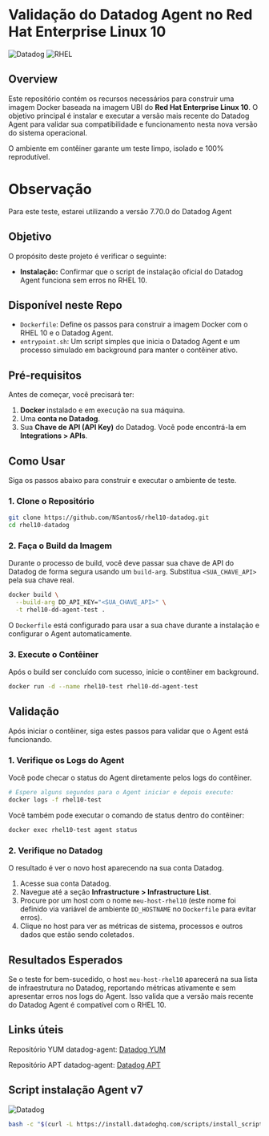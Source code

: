 # Validação do Datadog Agent no Red Hat Enterprise Linux 10

![Datadog](https://img.shields.io/badge/Datadog-Agent%20v7-632ca6)
![RHEL](https://img.shields.io/badge/RHEL-10-red)

##  Overview

Este repositório contém os recursos necessários para construir uma imagem Docker baseada na imagem UBI do **Red Hat Enterprise Linux 10**. O objetivo principal é instalar e executar a versão mais recente do Datadog Agent para validar sua compatibilidade e funcionamento nesta nova versão do sistema operacional.

O ambiente em contêiner garante um teste limpo, isolado e 100% reprodutível.

# Observação

Para este teste, estarei utilizando a versão 7.70.0 do Datadog Agent

##  Objetivo

O propósito deste projeto é verificar o seguinte:

-    **Instalação:** Confirmar que o script de instalação oficial do Datadog Agent funciona sem erros no RHEL 10.

##  Disponível neste Repo

-   `Dockerfile`: Define os passos para construir a imagem Docker com o RHEL 10 e o Datadog Agent.
-   `entrypoint.sh`: Um script simples que inicia o Datadog Agent e um processo simulado em background para manter o contêiner ativo.

##  Pré-requisitos

Antes de começar, você precisará ter:

1.  **Docker** instalado e em execução na sua máquina.
2.  Uma **conta no Datadog**.
3.  Sua **Chave de API (API Key)** do Datadog. Você pode encontrá-la em **Integrations > APIs**.

##  Como Usar

Siga os passos abaixo para construir e executar o ambiente de teste.

### 1. Clone o Repositório

```bash
git clone https://github.com/NSantos6/rhel10-datadog.git
cd rhel10-datadog
```

### 2. Faça o Build da Imagem

Durante o processo de build, você deve passar sua chave de API do Datadog de forma segura usando um `build-arg`. Substitua `<SUA_CHAVE_API>` pela sua chave real.

```bash
docker build \
  --build-arg DD_API_KEY="<SUA_CHAVE_API>" \
  -t rhel10-dd-agent-test .
```

O `Dockerfile` está configurado para usar a sua chave durante a instalação e configurar o Agent automaticamente.

### 3. Execute o Contêiner

Após o build ser concluído com sucesso, inicie o contêiner em background.

```bash
docker run -d --name rhel10-test rhel10-dd-agent-test
```

##  Validação

Após iniciar o contêiner, siga estes passos para validar que o Agent está funcionando.

### 1. Verifique os Logs do Agent

Você pode checar o status do Agent diretamente pelos logs do contêiner.

```bash
# Espere alguns segundos para o Agent iniciar e depois execute:
docker logs -f rhel10-test
```

Você também pode executar o comando de status dentro do contêiner:

```bash
docker exec rhel10-test agent status
```

### 2. Verifique no Datadog

O resultado é ver o novo host aparecendo na sua conta Datadog.

1.  Acesse sua conta Datadog.
2.  Navegue até a seção **Infrastructure > Infrastructure List**.
3.  Procure por um host com o nome `meu-host-rhel10` (este nome foi definido via variável de ambiente `DD_HOSTNAME` no `Dockerfile` para evitar erros).
4.  Clique no host para ver as métricas de sistema, processos e outros dados que estão sendo coletados.

##  Resultados Esperados

Se o teste for bem-sucedido, o host `meu-host-rhel10` aparecerá na sua lista de infraestrutura no Datadog, reportando métricas ativamente e sem apresentar erros nos logs do Agent. Isso valida que a versão mais recente do Datadog Agent é compatível com o RHEL 10.

##  Links úteis

Repositório YUM datadog-agent: [Datadog YUM](https://yum.datadoghq.com/stable/7/x86_64/)

Repositório APT datadog-agent: [Datadog APT](https://apt.datadoghq.com/)

## Script instalação Agent v7 
![Datadog](https://img.shields.io/badge/Datadog-Agent%20v7-632ca6)
```bash
bash -c "$(curl -L https://install.datadoghq.com/scripts/install_script_agent7.sh)"
```
